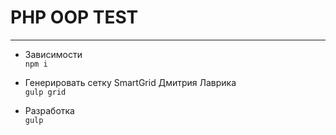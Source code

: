 # PHP OOP TEST
---

- Зависимости  
  `npm i`
  

- Генерировать сетку SmartGrid Дмитрия Лаврика  
  `gulp grid`
  

- Разработка  
  `gulp`